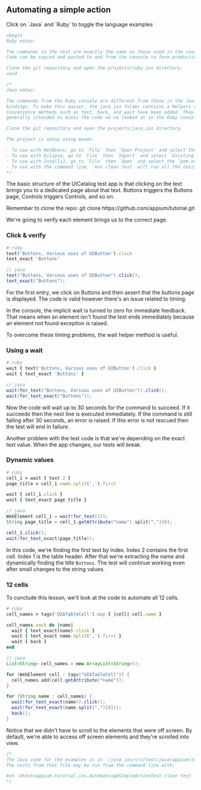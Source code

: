 ## Automating a simple action

<aside class="notice">
Click on `Java` and `Ruby` to toggle the language examples
</aside>

```ruby
=begin
Ruby notes:

The commands in the test are exactly the same as those used in the console.
Code can be copied and pasted to and from the console to form production tests.

Clone the git repository and open the projects/ruby_ios directory.
=end
```

```java
/*
Java notes:

The commands from the Ruby console are different from those in the Java
bindings. To make this easier, the java_ios folder contains a Helpers class.
Convenience methods such as text, back, and wait have been added. They're
generally intended to mimic the code we've looked at in the Ruby console.

Clone the git repository and open the projects/java_ios directory.

The project is setup using maven.

- To use with NetBeans, go to `File` then `Open Project` and select the folder.
- To use with Eclipse, go to `File` then `Import` and select `Existing Maven Projects`
- To use with IntelliJ, go to `File` then `Open` and select the `pom.xml`
- To use with the command line, `mvn clean test` will run all the tests.
*/
```

The basic structure of the UICatalog test app is that clicking on the text
brings you to a dedicated page about that text. Buttons triggers the Buttons
page, Controls triggers Controls, and so on.

<aside class="success">Remember to clone the repo:
git clone https://github.com/appium/tutorial.git</aside>

We're going to verify each element brings us to the correct page.

### Click & verify

```ruby
# ruby
text('Buttons, Various uses of UIButton').click
text_exact 'Buttons'
```

```java
// java
text("Buttons, Various uses of UIButton").click();
text_exact("Buttons");
```

For the first entry, we click on Buttons and then assert that the buttons
page is displayed. The code is valid however there's an issue related to
timing.

In the console, the implicit wait is turned to zero for immediate feedback.
That means when an element isn't found the test ends immediately because an
element not found exception is raised.

To overcome these timing problems, the wait helper method is useful.

### Using a wait

```ruby
# ruby
wait { text('Buttons, Various uses of UIButton').click }
wait { text_exact 'Buttons' }
```

```java
// java
wait(for_text("Buttons, Various uses of UIButton")).click();
wait(for_text_exact("Buttons"));
```

Now the code will wait up to 30 seconds for the command to succeed. If it
succeeds then the next line is executed immediately. If the
command is still failing after 30 seconds, an error is raised. If this error
is not rescued then the test will end in failure.

Another problem with the test code is that we're depending on the exact text
value. When the app changes, our tests will break.

### Dynamic values

```ruby
# ruby
cell_1 = wait { text 2 }
page_title = cell_1.name.split(',').first

wait { cell_1.click }
wait { text_exact page_title }
```

```java
// java
WebElement cell_1 = wait(for_text(2));
String page_title = cell_1.getAttribute("name").split(",")[0];

cell_1.click();
wait(for_text_exact(page_title));
```

In this code, we're finding the first text by index. Index 2 contains the
first cell. Index 1 is the table header. After that we're extracting the name
and dynamically finding the title `Buttons`. The test will continue working
even after small changes to the string values.

### 12 cells

To conclude this lesson, we'll look at the code to automate all 12 cells.

```ruby
# ruby
cell_names = tags('UIATableCell').map { |cell| cell.name }

cell_names.each do |name|
  wait { text_exact(name).click }
  wait { text_exact name.split(',').first }
  wait { back }
end
```

```java
// java
List<String> cell_names = new ArrayList<String>();

for (WebElement cell : tags("UIATableCell")) {
  cell_names.add(cell.getAttribute("name"));
}

for (String name : cell_names) {
  wait(for_text_exact(name)).click();
  wait(for_text_exact(name.split(",")[0]));
  back();
}
```

Notice that we didn't have to scroll to the elements that were off screen. By
default, we're able to access off screen elements and they're scrolled
into view.

```java
/*
The Java code for the examples is in `/java_ios/src/test/java/appium/tutorial/ios/AutomatingASimpleActionTest.java`
The tests from that file may be run from the command line with:

mvn -Dtest=appium.tutorial.ios.AutomatingASimpleActionTest clean test
*/
```
